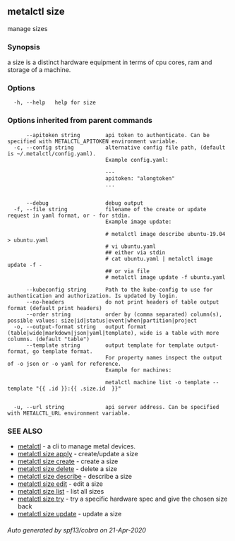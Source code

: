 ## metalctl size

manage sizes

### Synopsis

a size is a distinct hardware equipment in terms of cpu cores, ram and storage of a machine.

### Options

```
  -h, --help   help for size
```

### Options inherited from parent commands

```
      --apitoken string        api token to authenticate. Can be specified with METALCTL_APITOKEN environment variable.
  -c, --config string          alternative config file path, (default is ~/.metalctl/config.yaml).
                               Example config.yaml:
                               
                               ---
                               apitoken: "alongtoken"
                               ...
                               
                               
      --debug                  debug output
  -f, --file string            filename of the create or update request in yaml format, or - for stdin.
                               Example image update:
                               
                               # metalctl image describe ubuntu-19.04 > ubuntu.yaml
                               # vi ubuntu.yaml
                               ## either via stdin
                               # cat ubuntu.yaml | metalctl image update -f -
                               ## or via file
                               # metalctl image update -f ubuntu.yaml
                               
      --kubeconfig string      Path to the kube-config to use for authentication and authorization. Is updated by login.
      --no-headers             do not print headers of table output format (default print headers)
      --order string           order by (comma separated) column(s), possible values: size|id|status|event|when|partition|project
  -o, --output-format string   output format (table|wide|markdown|json|yaml|template), wide is a table with more columns. (default "table")
      --template string        output template for template output-format, go template format.
                               For property names inspect the output of -o json or -o yaml for reference.
                               Example for machines:
                               
                               metalctl machine list -o template --template "{{ .id }}:{{ .size.id  }}"
                               
                               
  -u, --url string             api server address. Can be specified with METALCTL_URL environment variable.
```

### SEE ALSO

* [metalctl](metalctl.md)	 - a cli to manage metal devices.
* [metalctl size apply](metalctl_size_apply.md)	 - create/update a size
* [metalctl size create](metalctl_size_create.md)	 - create a size
* [metalctl size delete](metalctl_size_delete.md)	 - delete a size
* [metalctl size describe](metalctl_size_describe.md)	 - describe a size
* [metalctl size edit](metalctl_size_edit.md)	 - edit a size
* [metalctl size list](metalctl_size_list.md)	 - list all sizes
* [metalctl size try](metalctl_size_try.md)	 - try a specific hardware spec and give the chosen size back
* [metalctl size update](metalctl_size_update.md)	 - update a size

###### Auto generated by spf13/cobra on 21-Apr-2020
